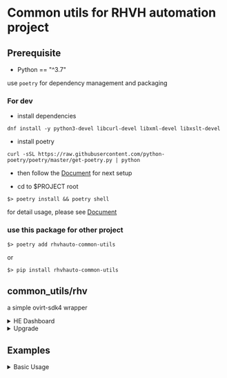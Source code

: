 # Common utils for RHVH automation project

## Prerequisite

- Python == "^3.7"

use `poetry` for dependency management and packaging

### For dev

- install dependencies

```
dnf install -y python3-devel libcurl-devel libxml-devel libxslt-devel
```

- install poetry

```
curl -sSL https://raw.githubusercontent.com/python-poetry/poetry/master/get-poetry.py | python
```

- then follow the [Document](https://python-poetry.org/docs/) for next setup

- cd to $PROJECT root

```
$> poetry install && poetry shell
```

for detail usage, please see [Document](https://python-poetry.org/docs/)

### use this package for other project

```
$> poetry add rhvhauto-common-utils
```

or

```
$> pip install rhvhauto-common-utils
```

## common_utils/rhv

a simple ovirt-sdk4 wrapper

<details>
<summary>HE Dashboard</summary>

- [x] add host
- [x] migrate vm

</details>

<details>
<summary>Upgrade</summary>

- [x] add data-center
- [x] remove data-center
- [x] add cluster
- [x] remove cluster
- [x] add host
- [x] list host
- [x] deactivate host
- [x] remove host
- [x] check_update_available
- [x] upgrade_host
- [x] update_network
- [ ] add_plain_storage_domain
- [ ] remove_storage_domain
- [x] create_vm_from_tpl
- [x] list_vm(self, vm_name)
- [x] start_vm(self, vm_name)
- [ ] operate_vm(self, vm_name, operation)
- [x] remove_vm(self, vm_name)
- [ ] create_vm_image_disk(self, vm_name, sd_name, disk_name, disk_size
- [ ] attach_disk_to_vm(self, disk_name, vm_name, bootable=False)
- [x] migrate_vm(self, vm_name)

</details>

## Examples

<details>
<summary>Basic Usage</summary>

```python
from rhvhauto_common_utils.rhv.base import BaseRhvAPI

if __name__ == '__main__':
    url = "https://FQDN/ovirt-engine/api"
    api = BaseRhvAPI(url)

    ret = api.add_data_center("atv_dc_01", local=False, wait=True)
    print(ret)

    ret = api.del_data_center("atv_dc_01")
    print(ret)

    ret = api.add_cluster(
        "atv_cl_01",
        data_center_name="atv_dc_01",
        cpu_type="Intel Skylake Server Family"
    )
    print(ret)

    ret = api.del_cluster("atv_cl_03")
    print(ret)

    ret = api.add_host(
        "atv_host_01",
        address="10.73.73.69",
        root_password="redhat",
        cluster_name="atv_cl_01",
        deploy_hosted_engine=False
    )
    print(ret)

    ret = api.deactivate_host("atv_host_01")
    print(ret)

    ret = api.activate_host("atv_host_01")
    print(ret)

    ret = api.check_upgrade_available_host("atv_host_01")
    print()
```

</details>